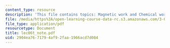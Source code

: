 ```yaml
---
content_type: resource
description: 'This file contains topics: Magnetic work and Chemical work.'
file: /media/https%3A/open-learning-course-data-rc.s3.amazonaws.com/3-012-fundamentals-of-materials-science-fall-2005/2904ea7671794af92faa1966acd7d084_lec06t_note.pdf
file_type: application/pdf
resourcetype: Document
title: lec06t_note.pdf
uid: 2904ea76-7179-4af9-2faa-1966acd7d084
---
```

